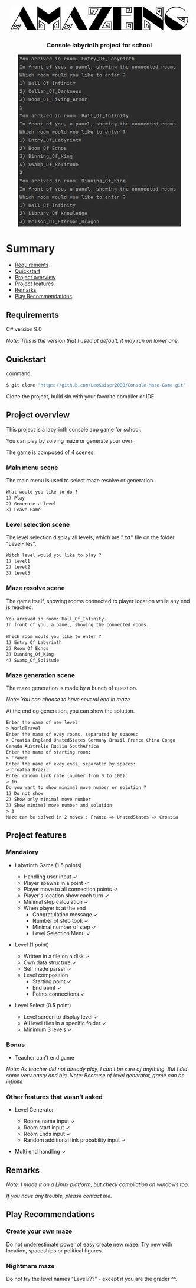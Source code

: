 <h1 align='center'>
<img src='/ReadmeAssets/AMAZEINGTitle.png' alt='AMAZEING'/>
</h1>

<h3 align='center'>
Console labyrinth project for school
</h3>

<p align='center'>
<img src='/ReadmeAssets/AMAZEINGScreenShot.png'/>
</p>

# Summary
* [Requirements](#requirements)
* [Quickstart](#quickstart)
* [Project overview](#projectOverview)
* [Project features](#projectFeatures)
* [Remarks](#remarks)
* [Play Recommendations](#playRecommandations)


## <a name='requirements'>Requirements</a>
C# version 9.0

*Note: This is the version that I used at default, it may run on lower one.*

## <a name='quickstart'>Quickstart</a>

command:

```bash
$ git clone "https://github.com/LeoKaiser2000/Console-Maze-Game.git"
```
Clone the project, build sln with your favorite compiler or IDE.

## <a name='projectOverview'>Project overview</a>

This project is a labyrinth console app game for school.

You can play by solving maze or generate your own.

The game is composed of 4 scenes:

### Main menu scene
The main menu is used to select maze resolve or generation.
```
What would you like to do ?
1) Play
2) Generate a level
3) Leave Game
```

### Level selection scene
The level selection display all levels, which are ".txt" file on the folder "LevelFiles".
```
Witch level would you like to play ?
1) level1
2) level2
3) level3
```

### Maze resolve scene
The game itself, showing rooms connected to player location while any end is reached.
```
You arrived in room: Hall_Of_Infinity.
In front of you, a panel, showing the connected rooms.

Which room would you like to enter ?
1) Entry_Of_Labyrinth
2) Room_Of_Echos
3) Dinning_Of_King
4) Swamp_Of_Solitude
```

### Maze generation scene
The maze generation is made by a bunch of question.

*Note: You can choose to have several end in maze*

At the end og generation, you can show the solution.

```
Enter the name of new level:
> WorldTravel     
Enter the name of evey rooms, separated by spaces:
> Croatia England UnatedStates Germany Brazil France China Congo Canada Australia Russia SouthAfrica
Enter the name of starting room:
> France
Enter the name of evey ends, separated by spaces:
> Croatia Brazil
Enter random link rate (number from 0 to 100):
> 16
Do you want to show minimal move number or solution ?
1) Do not show
2) Show only minimal move number
3) Show minimal move number and solution
> 3
Maze can be solved in 2 moves : France => UnatedStates => Croatia
```

## <a name='projectFeatures'>Project features</a>

### Mandatory

* Labyrinth Game (1.5 points)
  * Handling user input ✓
  * Player spawns in a point ✓
  * Player move to all connection points ✓
  * Player's location show each turn ✓
  * Minimal step calculation ✓
  * When player is at the end
    * Congratulation message ✓
    * Number of step took ✓
    * Minimal number of step ✓
    * Level Selection Menu ✓

* Level (1 point)
  * Written in a file on a disk ✓
  * Own data structure ✓
  * Self made parser ✓
  * Level composition
    * Starting point ✓
    * End point ✓
    * Points connections ✓

* Level Select (0.5 point)
  * Level screen to display level ✓
  * All level files in a specific folder ✓
  * Minimum 3 levels ✓

### Bonus

* Teacher can't end game

*Note: As teacher did not already play, I can't be sure of anything. But I did some very nasty and big.*
*Note: Because of level generator, game can be infinite*

### Other features that wasn't asked

* Level Generator
  * Rooms name input ✓
  * Room start input ✓
  * Room Ends input ✓
  * Random additional link probability input ✓

* Multi end handling ✓

## <a name='remarks'>Remarks</a>

*Note: I made it on a Linux platform, but check compilation on windows too.*

*If you have any trouble, please contact me.*

## <a name='playRecommandations'>Play Recommendations</a>

### Create your own maze

Do not underestimate power of easy create new maze. Try new with location, spaceships or political figures.

### Nightmare maze

Do not try the level names "Level???" - except if you are the grader ^^.

